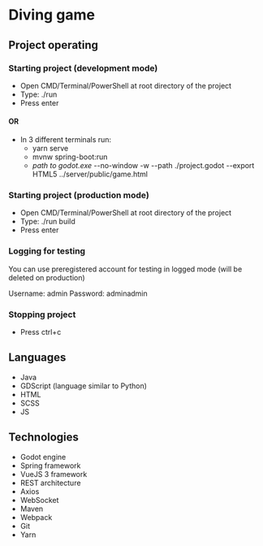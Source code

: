 # Diving game

## Project operating

### Starting project (development mode)

- Open CMD/Terminal/PowerShell at root directory of the project
- Type: ./run
- Press enter

#### OR
- In 3 different terminals run:
  - yarn serve
  - mvnw spring-boot:run
  - *path to godot.exe* --no-window -w --path ./project.godot --export HTML5 ../server/public/game.html

### Starting project (production mode)

- Open CMD/Terminal/PowerShell at root directory of the project
- Type: ./run build
- Press enter

### Logging for testing

You can use preregistered account for testing in logged mode (will be deleted on production)

Username: admin
Password: adminadmin

### Stopping project

- Press ctrl+c

## Languages
- Java
- GDScript (language similar to Python)
- HTML
- SCSS
- JS

## Technologies
- Godot engine
- Spring framework
- VueJS 3 framework
- REST architecture
- Axios
- WebSocket
- Maven
- Webpack
- Git
- Yarn

